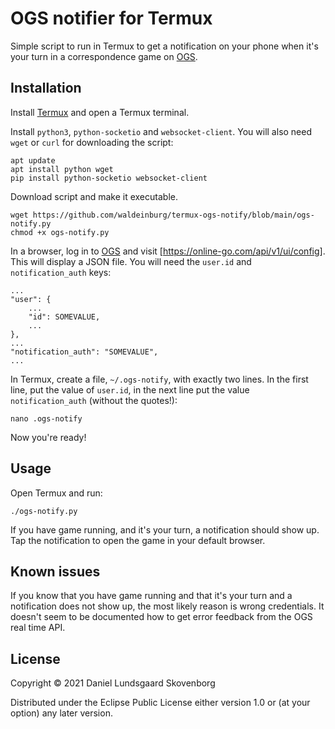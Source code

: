 OGS notifier for Termux
=======================

Simple script to run in Termux to get a notification on your phone when it's your turn in a
correspondence game on [OGS](https://online-go.com).

## Installation

Install [Termux](https://play.google.com/store/apps/details?id=com.termux) and open a Termux
terminal.

Install `python3`, `python-socketio` and `websocket-client`. You will also need `wget` or `curl` for
downloading the script:

    apt update
    apt install python wget
    pip install python-socketio websocket-client

Download script and make it executable.

    wget https://github.com/waldeinburg/termux-ogs-notify/blob/main/ogs-notify.py
    chmod +x ogs-notify.py

In a browser, log in to [OGS](https://online-go.com) and visit
[https://online-go.com/api/v1/ui/config]. This will display a JSON file. You will need the `user.id`
and `notification_auth` keys:

    ...
    "user": {
        ...
        "id": SOMEVALUE,
        ...
    },
    ...
    "notification_auth": "SOMEVALUE",
    ...

In Termux, create a file, `~/.ogs-notify`, with exactly two lines. In the first line, put the value
of `user.id`, in the next line put the value `notification_auth` (without the quotes!):

    nano .ogs-notify

Now you're ready!

## Usage

Open Termux and run:

    ./ogs-notify.py

If you have game running, and it's your turn, a notification should show up. Tap the notification to
open the game in your default browser.

## Known issues

If you know that you have game running and that it's your turn and a notification does not show up,
the most likely reason is wrong credentials. It doesn't seem to be documented how to get error
feedback from the OGS real time API.

## License

Copyright © 2021 Daniel Lundsgaard Skovenborg

Distributed under the Eclipse Public License either version 1.0 or (at your option) any later
version.
